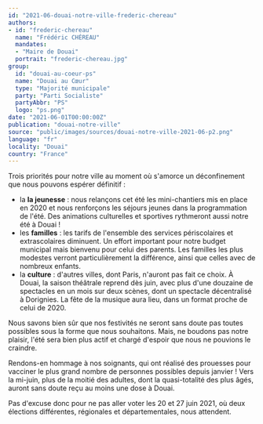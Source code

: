```yaml
---
id: "2021-06-douai-notre-ville-frederic-chereau"
authors:
- id: "frederic-chereau"
  name: "Frédéric CHÉREAU"
  mandates: 
  - "Maire de Douai"
  portrait: "frederic-chereau.jpg"
group:
  id: "douai-au-coeur-ps"
  name: "Douai au Cœur"
  type: "Majorité municipale"
  party: "Parti Socialiste"
  partyAbbr: "PS"
  logo: "ps.png"
date: "2021-06-01T00:00:00Z"
publication: "douai-notre-ville"
source: "public/images/sources/douai-notre-ville-2021-06-p2.png"
language: "fr"
locality: "Douai"
country: "France"
---
```


Trois priorités pour notre ville au moment où s'amorce un déconfinement que nous pouvons espérer définitif :
- la **la jeunesse** : nous relançons cet été les mini-chantiers mis en place en 2020 et nous renforçons les séjours jeunes dans la programmation de l'été. Des animations culturelles et sportives rythmeront aussi notre été à Douai !
- les **familles** : les tarifs de l'ensemble des services périscolaires et extrascolaires diminuent. Un effort important pour notre budget municipal mais bienvenu pour celui des parents. Les familles les plus modestes verront particulièrement la différence, ainsi que celles avec de nombreux enfants.
- la **culture** : d'autres villes, dont Paris, n'auront pas fait ce choix. À Douai, la saison théâtrale reprend dès juin, avec plus d'une douzaine de spectacles en un mois sur deux scènes, dont un spectacle décentralisé à Dorignies. La fête de la musique aura lieu, dans un format proche de celui de 2020.

Nous savons bien sûr que nos festivités ne seront sans doute pas toutes possibles sous la forme que nous souhaitons. Mais, ne boudons pas notre plaisir, l'été sera bien plus actif et chargé d'espoir que nous ne pouvions le craindre.

Rendons-en hommage à nos soignants, qui ont réalisé des prouesses pour vacciner le plus grand nombre de personnes possibles depuis janvier ! Vers la mi-juin, plus de la moitié des adultes, dont la quasi-totalité des plus âgés, auront sans doute reçu au moins une dose à Douai.

Pas d'excuse donc pour ne pas aller voter les 20 et 27 juin 2021, où deux élections différentes, régionales et départementales, nous attendent.
